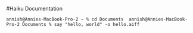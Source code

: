 #Haiku Documentation

`
annish@Annies-MacBook-Pro-2 ~ % cd Documents 
annish@Annies-MacBook-Pro-2 Documents % say "hello, world" -o hello.aiff
`